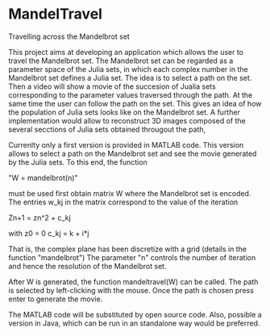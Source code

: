# MandelTravel
Travelling across the Mandelbrot set

This project aims at developing an application which allows the user to travel the Mandelbrot set.
The Mandelbrot set can be regarded as a parameter space of the Julia sets, in which each complex number
in the Mandelbrot set defines a Julia set.
The idea is to select a path on the set. Then a video will show a movie of the succesion of Jualia sets
corresponding to the parameter values traversed through the path. At the same time the user can follow the
path on the set. This gives an idea of how the population of Julia sets looks like on the Mandelbrot set.
A further implementation would allow to reconstruct 3D images composed of the several secctions of Julia sets
obtained througout the path,

Currenlty only a first version is provided in MATLAB code. This version allows to select a path on the Mandelbrot
set and see the movie generated by the Julia sets. To this end, the function

"W = mandelbrot(n)" 

must be used first obtain matrix W where the Mandelbrot set is encoded. 
The entries w_kj in the matrix correspond to the value of the iteration 

Zn+1 = zn^2 + c_kj

with z0 = 0 
c_kj = k + i*j

That is, the complex plane has been discretize with a grid (details in the function "mandelbrot")
The parameter "n" controls the number of iteration and hence the resolution of the Mandelbrot set.

After W is generated, the function mandeltravel(W) can be called. The path is selected by left-clicking 
with the mouse. Once the path is chosen press enter to generate the movie.

The MATLAB code will be substituted by open source code. Also, possible a version in Java, which can
be run in an standalone way would be preferred.

